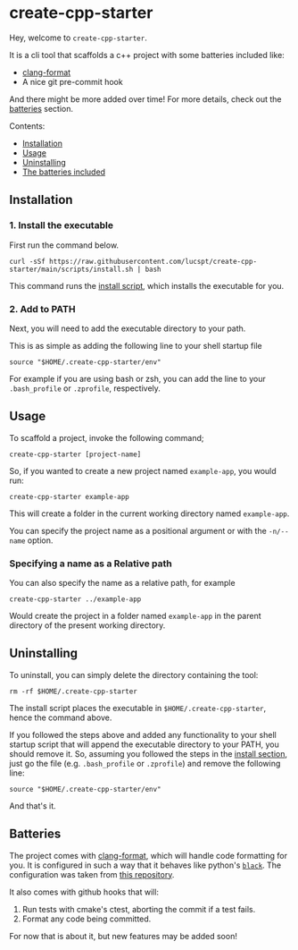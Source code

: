 # create-cpp-starter

Hey, welcome to `create-cpp-starter`.

It is a cli tool that scaffolds a c++ project with some batteries included like:

- [clang-format](https://clang.llvm.org/docs/ClangFormat.html)
- A nice git pre-commit hook

And there might be more added over time! For more details, check out the [batteries](#batteries) section.

Contents:

- [Installation](#installation)
- [Usage](#usage)
- [Uninstalling](#uninstalling)
- [The batteries included](#batteries)

## Installation

### 1. Install the executable

First run the command below.

`curl -sSf https://raw.githubusercontent.com/lucspt/create-cpp-starter/main/scripts/install.sh | bash`

This command runs the [install script](./scripts/install.sh), which installs the executable for you.

### 2. Add to PATH

Next, you will need to add the executable directory to your path.

This is as simple as adding the following line to your shell startup file

`source "$HOME/.create-cpp-starter/env"`

For example if you are using bash or zsh, you can add the line to your `.bash_profile` or `.zprofile`, respectively.

## Usage

To scaffold a project, invoke the following command;

`create-cpp-starter [project-name]`

So, if you wanted to create a new project named `example-app`, you would run:

`create-cpp-starter example-app`

This will create a folder in the current working directory named `example-app`.

You can specify the project name as a positional argument or with the `-n/--name` option.

### Specifying a name as a Relative path

You can also specify the name as a relative path, for example

`create-cpp-starter ../example-app`

Would create the project in a folder named `example-app` in the parent directory of the
present working directory.

## Uninstalling

To uninstall, you can simply delete the directory containing the tool:

```
rm -rf $HOME/.create-cpp-starter
```

The install script places the executable in `$HOME/.create-cpp-starter`, hence the command above.

If you followed the steps above and added any functionality to your shell startup script that will
append the executable directory to your PATH, you should remove it.
So, assuming you followed the steps in the [install section](#installation),
just go the file (e.g. `.bash_profile` or `.zprofile`) and remove the following line:

`source "$HOME/.create-cpp-starter/env"`

And that's it.

## Batteries

The project comes with [clang-format](https://clang.llvm.org/docs/ClangFormat.html), which will handle code formatting for you.
It is configured in such a way that it behaves like python's [`black`](https://black.readthedocs.io/en/stable/index.html#).
The configuration was taken from [this repository](https://github.com/justinchuby/clang-format-black).

It also comes with github hooks that will:

1. Run tests with cmake's ctest, aborting the commit if a test fails.
2. Format any code being committed.

For now that is about it, but new features may be added soon!
